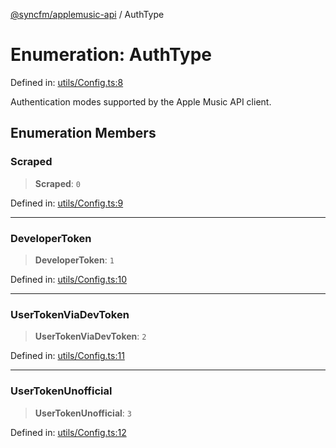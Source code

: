 [@syncfm/applemusic-api](../globals.md) / AuthType

# Enumeration: AuthType

Defined in: [utils/Config.ts:8](https://github.com/sync-fm/applemusic-api/blob/9471caba6a6b5bc92263ffc6e5d9c04672ec1f7f/src/utils/Config.ts#L8)

Authentication modes supported by the Apple Music API client.

## Enumeration Members

### Scraped

> **Scraped**: `0`

Defined in: [utils/Config.ts:9](https://github.com/sync-fm/applemusic-api/blob/9471caba6a6b5bc92263ffc6e5d9c04672ec1f7f/src/utils/Config.ts#L9)

***

### DeveloperToken

> **DeveloperToken**: `1`

Defined in: [utils/Config.ts:10](https://github.com/sync-fm/applemusic-api/blob/9471caba6a6b5bc92263ffc6e5d9c04672ec1f7f/src/utils/Config.ts#L10)

***

### UserTokenViaDevToken

> **UserTokenViaDevToken**: `2`

Defined in: [utils/Config.ts:11](https://github.com/sync-fm/applemusic-api/blob/9471caba6a6b5bc92263ffc6e5d9c04672ec1f7f/src/utils/Config.ts#L11)

***

### UserTokenUnofficial

> **UserTokenUnofficial**: `3`

Defined in: [utils/Config.ts:12](https://github.com/sync-fm/applemusic-api/blob/9471caba6a6b5bc92263ffc6e5d9c04672ec1f7f/src/utils/Config.ts#L12)
